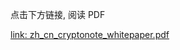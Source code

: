 
点击下方链接, 阅读 PDF

[link: zh_cn_cryptonote_whitepaper.pdf](https://kurisu-cc-1253443349.cos.ap-guangzhou.myqcloud.com/pdf/zh_cn_cryptonote_whitepaper.pdf)